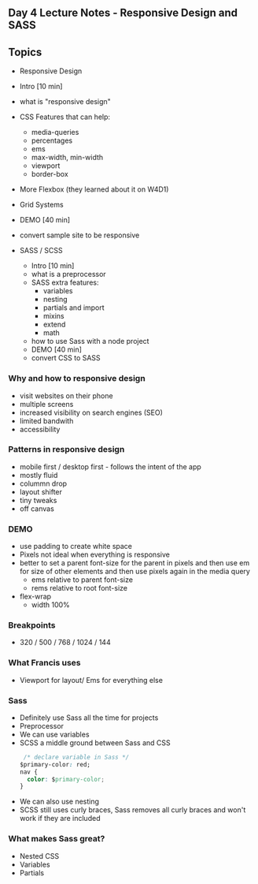 ## Day 4 Lecture Notes - Responsive Design and SASS

## Topics
- Responsive Design

- Intro [10 min]
- what is "responsive design"
- CSS Features that can help:
  - media-queries
  - percentages
  - ems
  - max-width, min-width
  - viewport
  - border-box
- More Flexbox (they learned about it on W4D1)
- Grid Systems
- DEMO [40 min]
- convert sample site to be responsive

- SASS / SCSS

  - Intro [10 min]
  - what is a preprocessor
  - SASS extra features:
    - variables
    - nesting
    - partials and import
    - mixins
    - extend
    - math
  - how to use Sass with a node project
  - DEMO [40 min]
  - convert CSS to SASS


### Why and how to responsive design
- visit websites on their phone
- multiple screens
- increased visibility on search engines (SEO)
- limited bandwith 
- accessibility 

### Patterns in responsive design 
- mobile first / desktop first - follows the intent of the app
- mostly fluid
- colummn drop
- layout shifter
- tiny tweaks
- off canvas



### DEMO 
- use padding to create white space
- Pixels not ideal when everything is responsive
- better to set a parent font-size for the parent in pixels and then use em for size of other elements and then use pixels again in the media query 
  - ems relative to parent font-size
  - rems relative to root font-size
- flex-wrap
  - width 100%

### Breakpoints
- 320 / 500 / 768 / 1024 / 144

### What Francis uses
- Viewport for layout/ Ems for everything else


### Sass
- Definitely use Sass all the time for projects
- Preprocessor 
- We can use variables
- SCSS a middle ground between Sass and CSS
  ``` css
   /* declare variable in Sass */
  $primary-color: red;
  nav {
    color: $primary-color;
  }
  ```
- We can also use nesting
- SCSS still uses curly braces, Sass removes all curly braces and won't work if they are included

### What makes Sass great?
- Nested CSS
- Variables
- Partials

